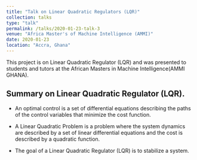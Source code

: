 ```yaml
---
title: "Talk on Linear Quadratic Regulators (LQR)"
collection: talks
type: "talk"
permalink: /talks/2020-01-23-talk-3
venue: "Africa Master's of Machine Intelligence (AMMI)"
date: 2020-01-23
location: "Accra, Ghana"
---
```


 This project is on Linear Quadratic Regulator (LQR) and was presented to students and tutors  at the African Masters in Machine Intelligence(AMMI GHANA).

## Summary on Linear Quadratic Regulator (LQR).

* An optimal control is a set of differential equations describing the
paths of the control variables that minimize the cost function.

* A Linear Quadratic Problem is a problem where the system dynamics
are described by a set of linear differential equations and the cost is
described by a quadratic function.

* The goal of a Linear Quadratic Regulator (LQR) is to stabilize a system.
